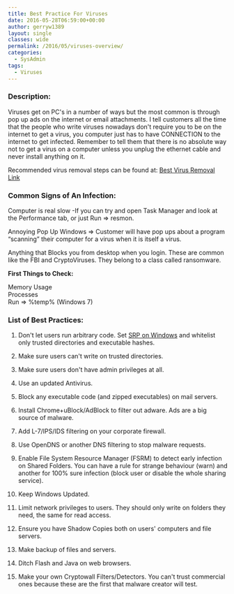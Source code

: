 ```yaml
---
title: Best Practice For Viruses
date: 2016-05-28T06:59:00+00:00
author: gerryw1389
layout: single
classes: wide
permalink: /2016/05/viruses-overview/
categories:
  - SysAdmin
tags:
  - Viruses
---
```

<!--more-->

### Description:

Viruses get on PC's in a number of ways but the most common is through pop up ads on the internet or email attachments. I tell customers all the time that the people who write viruses nowadays don't require you to be on the internet to get a virus, you computer just has to have CONNECTION to the internet to get infected. Remember to tell them that there is no absolute way not to get a virus on a computer unless you unplug the ethernet cable and never install anything on it.

Recommended virus removal steps can be found at: [Best Virus Removal Link](https://www.reddit.com/r/techsupport/comments/33evdi/suggested_reading_official_malware_removal_guide/)

### Common Signs of An Infection:

Computer is real slow -If you can try and open Task Manager and look at the Performance tab, or just Run => resmon.

Annoying Pop Up Windows => Customer will have pop ups about a program &#8220;scanning&#8221; their computer for a virus when it is itself a virus.

Anything that Blocks you from desktop when you login. These are common like the FBI and CryptoViruses. They belong to a class called ransomware.

**First Things to Check:**

Memory Usage  
Processes  
Run => %temp% (Windows 7)

### List of Best Practices:

1. Don't let users run arbitrary code. Set [SRP on Windows](https://technet.microsoft.com/en-us/library/Hh831534.aspx?f=255&MSPPError=-2147217396) and whitelist only trusted directories and executable hashes.

2. Make sure users can't write on trusted directories.

3. Make sure users don't have admin privileges at all.

4. Use an updated Antivirus.

5. Block any executable code (and zipped executables) on mail servers.

6. Install Chrome+uBlock/AdBlock to filter out adware. Ads are a big source of malware.

7. Add L-7/IPS/IDS filtering on your corporate firewall.

8. Use OpenDNS or another DNS filtering to stop malware requests.

9. Enable File System Resource Manager (FSRM) to detect early infection on Shared Folders. You can have a rule for strange behaviour (warn) and another for 100% sure infection (block user or disable the whole sharing service).

10. Keep Windows Updated.

11. Limit network privileges to users. They should only write on folders they need, the same for read access.

12. Ensure you have Shadow Copies both on users' computers and file servers.

13. Make backup of files and servers.

14. Ditch Flash and Java on web browsers.

15. Make your own Cryptowall Filters/Detectors. You can't trust commercial ones because these are the first that malware creator will test.
